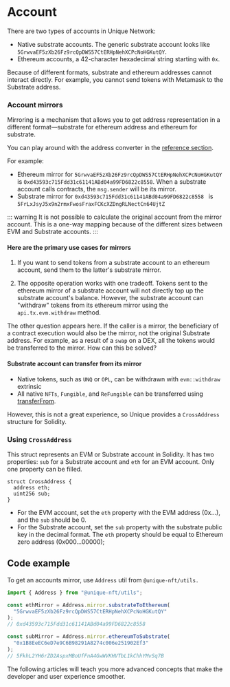 # Account

There are two types of accounts in Unique Network:

- Native substrate accounts. The generic substrate account looks like `5GrwvaEF5zXb26Fz9rcQpDWS57CtERHpNehXCPcNoHGKutQY`.
- Ethereum accounts, a 42-character hexadecimal string starting with `0x`.

Because of different formats, substrate and ethereum addresses cannot interact directly. For example, you cannot send tokens with Metamask to the Substrate address.

### Account mirrors

Mirroring is a mechanism that allows you to get address representation in a different format—substrate for ethereum address and ethereum for substrate.

You can play around with the address converter in the [reference section](../../reference/tools.md).

For example:

- Ethereum mirror for `5GrwvaEF5zXb26Fz9rcQpDWS57CtERHpNehXCPcNoHGKutQY` is `0xd43593c715Fdd31c61141ABd04a99FD6822c8558`. When a substrate account calls contracts, the `msg.sender` will be its mirror.
- Substrate mirror for `0xd43593c715Fdd31c61141ABd04a99FD6822c8558 ` is `5FrLxJsyJ5x9n2rmxFwosFraxFCKcXZDngRLNectCn64UjtZ`

::: warning
It is not possible to calculate the original account from the mirror account. This is a one-way mapping because of the different sizes between EVM and Substrate accounts.
:::

#### Here are the primary use cases for mirrors

1. If you want to send tokens from a substrate account to an ethereum account, send them to the latter's substrate mirror.

2. The opposite operation works with one tradeoff. Tokens sent to the ethereum mirror of a substrate account will not directly top up the substrate account's balance. However, the substrate account can "withdraw" tokens from its ethereum mirror using the `api.tx.evm.withdraw` method.

The other question appears here. If the caller is a mirror, the beneficiary of a contract execution would also be the mirror, not the original Substrate address. For example, as a result of a `swap` on a DEX, all the tokens would be transferred to the mirror. How can this be solved?

#### Substrate account can transfer from its mirror

- Native tokens, such as `UNQ` or `OPL`, can be withdrawn with `evm::withdraw` extrinsic
- All native `NFTs`, `Fungible`, and `ReFungible` can be transferred using [transferFrom](../sdk/v2/tokens.md#transfer).

However, this is not a great experience, so Unique provides a `CrossAddress` structure for Solidity.

### Using `CrossAddress`

This struct represents an EVM or Substrate account in Solidity. It has two properties: `sub` for a Substrate account and `eth` for an EVM account. Only one property can be filled.

```Solidity
struct CrossAddress {
  address eth;
  uint256 sub;
}
```

- For the EVM account, set the `eth` property with the EVM address (0x...), and the `sub` should be 0.
- For the Substrate account, set the `sub` property with the substrate public key in the decimal format. The `eth` property should be equal to Ethereum zero address (0x000...00000);

## Code example

To get an accounts mirror, use `Address` util from `@unique-nft/utils.`

```ts
import { Address } from "@unique-nft/utils";

const ethMirror = Address.mirror.substrateToEthereum(
  "5GrwvaEF5zXb26Fz9rcQpDWS57CtERHpNehXCPcNoHGKutQY"
);
// 0xd43593c715Fdd31c61141ABd04a99FD6822c8558

const subMirror = Address.mirror.ethereumToSubstrate(
  "0x1B8EeEC6eD7e9C6B98291A8274c006e251902Ef3"
);
// 5FkhL2YH6rZD2AspxMBoUfFnA4GwWVKHVTbL1kChhYMvSq7B
```

The following articles will teach you more advanced concepts that make the developer and user experience smoother.
